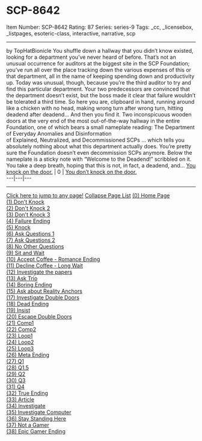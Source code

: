 # SCP-8642
Item Number: SCP-8642
Rating: 87
Series: series-9
Tags: _cc, _licensebox, _listpages, esoteric-class, interactive, narrative, scp

---

by TopHatBionicle
You shuffle down a hallway that you didn’t know existed, looking for a department you’ve never heard of before. That’s not an unusual occurrence for auditors at the biggest site in the SCP Foundation; you’ve run all over the place tracking down the various expenses of this or that department, all in the name of keeping spending down and productivity up. Today was unusual, though, because you’re the third auditor to try and find this particular department. Your two predecessors are convinced that the department doesn’t exist, but the boss made it clear that failure wouldn’t be tolerated a third time. So here you are, clipboard in hand, running around like a chicken with no head, making wrong turn after wrong turn, hitting deadend after deadend…
And then you find it.
Two inconspicuous wooden doors at the very end of the most out-of-the-way hallway in the entire Foundation, one of which bears a small nameplate reading:
The Department of Everyday Anomalies and Disinformation  
of Explained, Neutralized, and Decommissioned SCPs
… which tells you absolutely nothing about what this department actually does. You’re pretty sure the Foundation doesn’t even decommission SCPs anymore. Below the nameplate is a sticky note with “Welcome to the Deadend!” scribbled on it. You take a deep breath, hoping that this is not, in fact, a deadend, and…
[You knock on the door.](https://scp-wiki.wikidot.com/scp-8642/offset/5) | 0 | [You don’t knock on the door.](https://scp-wiki.wikidot.com/scp-8642/offset/1)  
---|---|---  
* * *
  
  
  
  
  
  

[Click here to jump to any page!](javascript:;)
[Collapse Page List](javascript:;)
[(0) Home Page](https://scp-wiki.wikidot.com/scp-8642/offset/0)  
[(1) Don't Knock](https://scp-wiki.wikidot.com/scp-8642/offset/1)  
[(2) Don't Knock 2](https://scp-wiki.wikidot.com/scp-8642/offset/2)  
[(3) Don't Knock 3](https://scp-wiki.wikidot.com/scp-8642/offset/3)  
[(4) Failure Ending](https://scp-wiki.wikidot.com/scp-8642/offset/4)  
[(5) Knock](https://scp-wiki.wikidot.com/scp-8642/offset/5)  
[(6) Ask Questions 1](https://scp-wiki.wikidot.com/scp-8642/offset/6)  
[(7) Ask Questions 2](https://scp-wiki.wikidot.com/scp-8642/offset/7)  
[(8) No Other Questions](https://scp-wiki.wikidot.com/scp-8642/offset/8)  
[(9) Sit and Wait](https://scp-wiki.wikidot.com/scp-8642/offset/9)  
[(10) Accept Coffee - Romance Ending](https://scp-wiki.wikidot.com/scp-8642/offset/10)  
[(11) Decline Coffee - Long Wait](https://scp-wiki.wikidot.com/scp-8642/offset/11)  
[(12) Investigate the papers](https://scp-wiki.wikidot.com/scp-8642/offset/12)  
[(13) Ask Trio](https://scp-wiki.wikidot.com/scp-8642/offset/13)  
[(14) Boring Ending](https://scp-wiki.wikidot.com/scp-8642/offset/14)  
[(15) Ask about Reality Anchors](https://scp-wiki.wikidot.com/scp-8642/offset/15)  
[(17) Investigate Double Doors](https://scp-wiki.wikidot.com/scp-8642/offset/17)  
[(18) Dead Ending](https://scp-wiki.wikidot.com/scp-8642/offset/18)  
[(19) Insist](https://scp-wiki.wikidot.com/scp-8642/offset/19)  
[(20) Escape Double Doors](https://scp-wiki.wikidot.com/scp-8642/offset/20)  
[(21) Comp1](https://scp-wiki.wikidot.com/scp-8642/offset/21)  
[(22) Comp2](https://scp-wiki.wikidot.com/scp-8642/offset/22)  
[(23) Loop1](https://scp-wiki.wikidot.com/scp-8642/offset/23)  
[(24) Loop2](https://scp-wiki.wikidot.com/scp-8642/offset/24)  
[(25) Loop3](https://scp-wiki.wikidot.com/scp-8642/offset/25)  
[(26) Meta Ending](https://scp-wiki.wikidot.com/scp-8642/offset/26)  
[(27) Q1](https://scp-wiki.wikidot.com/scp-8642/offset/27)  
[(28) Q1.5](https://scp-wiki.wikidot.com/scp-8642/offset/28)  
[(29) Q2](https://scp-wiki.wikidot.com/scp-8642/offset/29)  
[(30) Q3](https://scp-wiki.wikidot.com/scp-8642/offset/30)  
[(31) Q4](https://scp-wiki.wikidot.com/scp-8642/offset/31)  
[(32) True Ending](https://scp-wiki.wikidot.com/scp-8642/offset/32)  
[(33) Article](https://scp-wiki.wikidot.com/scp-8642/offset/33)  
[(34) Investigate](https://scp-wiki.wikidot.com/scp-8642/offset/34)  
[(35) Investigate Computer](https://scp-wiki.wikidot.com/scp-8642/offset/35)  
[(36) Stay Standing Here](https://scp-wiki.wikidot.com/scp-8642/offset/36)  
[(37) Not a Gamer](https://scp-wiki.wikidot.com/scp-8642/offset/37)  
[(38) Epic Gamer Ending](https://scp-wiki.wikidot.com/scp-8642/offset/38)